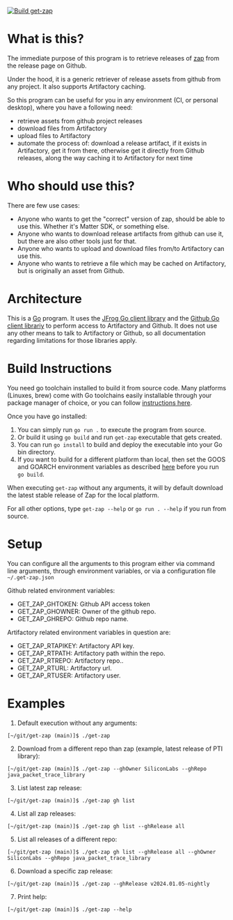 [![Build get-zap](https://github.com/SiliconLabsSoftware/get-zap/actions/workflows/go.yml/badge.svg)](https://github.com/SiliconLabsSoftware/get-zap/actions/workflows/go.yml)
# What is this?

The immediate purpose of this program is to retrieve releases of [zap](https://github.com/project-chip/zap) from the release page on Github.

Under the hood, it is a generic retriever of release assets from github from any project.
It also supports Artifactory caching.

So this program can be useful for you in any environment (CI, or personal desktop), where you have a following need:
  - retrieve assets from github project releases
  - download files from Artifactory
  - upload files to Artifactory
  - automate the process of: download a release artifact, if it exists in Artifactory, get it from there, otherwise get it directly from Github releases, along the way caching it to Artifactory for next time

# Who should use this?

There are few use cases:
  - Anyone who wants to get the "correct" version of zap, should be able to use this. Whether it's Matter SDK, or something else.
  - Anyone who wants to download release artifacts from github can use it, but there are also other tools just for that.
  - Anyone who wants to upload and download files from/to Artifactory can use this.
  - Anyone who wants to retrieve a file which may be cached on Artifactory, but is originally an asset from Github.

# Architecture

This is a [Go](https://go.dev/) program. It uses the [JFrog Go client library](https://github.com/jfrog/jfrog-client-go) and the [Github Go client librariy](https://github.com/google/go-github) to perform access to Artifactory and Github. It does not use any other means to talk to Artifactory or Github, so all documentation regarding limitations for those libraries apply.

# Build Instructions

You need go toolchain installed to build it from source code. Many platforms (Linuxes, brew) come with Go toolchains easily installable through your package manager of choice, or you can follow [instructions here](https://go.dev/doc/install).

Once you have go installed:
  1. You can simply run `go run .` to execute the program from source.
  2. Or build it using `go build` and run `get-zap` executable that gets created.
  3. You can run `go install` to build and deploy the executable into your Go bin directory.
  4. If you want to build for a different platform than local, then set the GOOS and GOARCH environment variables as described [here](https://go.dev/doc/install/source#environment) before you run `go build`.

When executing `get-zap` without any arguments, it will by default download the latest stable release of Zap for the local platform.

For all other options, type `get-zap --help` or `go run . --help` if you run from source.

# Setup

You can configure all the arguments to this program either via command line arguments, through environment variables, or via a configuration file `~/.get-zap.json`

Github related environment variables:
  - GET_ZAP_GHTOKEN: Github API access token
  - GET_ZAP_GHOWNER: Owner of the github repo.
  - GET_ZAP_GHREPO: Github repo name.

Artifactory related environment variables in question are:
  - GET_ZAP_RTAPIKEY: Artifactory API key.
  - GET_ZAP_RTPATH: Artifactory path within the repo.
  - GET_ZAP_RTREPO: Artifactory repo..
  - GET_ZAP_RTURL: Artifactory url.
  - GET_ZAP_RTUSER: Artifactory user.

# Examples


1. Default execution without any arguments:
```
[~/git/get-zap (main)]$ ./get-zap
```

2. Download from a different repo than zap (example, latest release of PTI library):
```
[~/git/get-zap (main)]$ ./get-zap --ghOwner SiliconLabs --ghRepo java_packet_trace_library
```

3. List latest zap release:
```
[~/git/get-zap (main)]$ ./get-zap gh list
```

4. List all zap releases:
```
[~/git/get-zap (main)]$ ./get-zap gh list --ghRelease all
```

5. List all releases of a different repo:
```
[~/git/get-zap (main)]$ ./get-zap gh list --ghRelease all --ghOwner SiliconLabs --ghRepo java_packet_trace_library
```

6. Download a specific zap release:
```
[~/git/get-zap (main)]$ ./get-zap --ghRelease v2024.01.05-nightly
```

7. Print help:
```
[~/git/get-zap (main)]$ ./get-zap --help
```